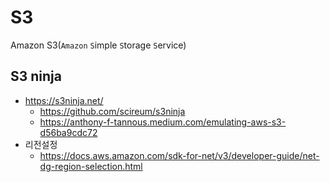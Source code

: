 # S3

Amazon S3(`Amazon` `S`imple `S`torage `S`ervice)


## S3 ninja

- <https://s3ninja.net/>
    - <https://github.com/scireum/s3ninja>
    - <https://anthony-f-tannous.medium.com/emulating-aws-s3-d56ba9cdc72>
- 리전설정
  - <https://docs.aws.amazon.com/sdk-for-net/v3/developer-guide/net-dg-region-selection.html>

